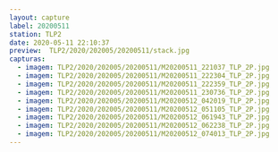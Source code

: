 ```yaml
---
layout: capture
label: 20200511
station: TLP2
date: 2020-05-11 22:10:37
preview:  TLP2/2020/202005/20200511/stack.jpg
capturas:
  - imagem: TLP2/2020/202005/20200511/M20200511_221037_TLP_2P.jpg
  - imagem: TLP2/2020/202005/20200511/M20200511_222304_TLP_2P.jpg
  - imagem: TLP2/2020/202005/20200511/M20200511_222359_TLP_2P.jpg
  - imagem: TLP2/2020/202005/20200511/M20200511_230736_TLP_2P.jpg
  - imagem: TLP2/2020/202005/20200511/M20200512_042019_TLP_2P.jpg
  - imagem: TLP2/2020/202005/20200511/M20200512_051105_TLP_2P.jpg
  - imagem: TLP2/2020/202005/20200511/M20200512_061943_TLP_2P.jpg
  - imagem: TLP2/2020/202005/20200511/M20200512_062238_TLP_2P.jpg
  - imagem: TLP2/2020/202005/20200511/M20200512_074013_TLP_2P.jpg
---
```

